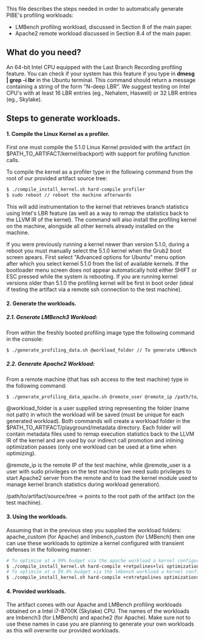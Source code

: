 
This file describes the steps needed in order to automatically generate PIBE's profiling workloads:
 - LMBench profiling workload, discussed in Section 8 of the main paper.
 - Apache2 remote workload discussed in Section 8.4 of the main paper.

## What do you need?
An 64-bit Intel CPU equipped with the Last Branch Recording profiling feature. You can
check if your system has this feature if you type in **dmesg | grep -i lbr** in the Ubuntu
terminal. This command should return a message containing a string of the form "N-deep LBR".
We suggest testing on Intel CPU's with at least 16 LBR entries (eg., Nehalem, Haswell) or
32 LBR entries (eg., Skylake). 

## Steps to generate workloads.

#### 1. Compile the Linux Kernel as a profiler.
First one must compile the 5.1.0 Linux Kernel provided with the artifact 
(in $PATH_TO_ARTIFACT/kernel/backport) with support for profiling function calls. 

To compile the kernel as a profiler type in the following command from the root 
of our provided artifact source tree:
```sh
$ ./compile_install_kernel.sh hard-compile profiler
$ sudo reboot // reboot the machine afterwards 
```
This will add instrumentation to the kernel that retrieves branch statistics 
using Intel's LBR feature (as well as a way to remap the statistics back 
to the LLVM IR of the kernel). The command will also install the profiling 
kernel on the machine, alongside all other kernels already installed on the machine. 

If you were previously running a kernel newer than version 5.1.0, during a reboot
you must manually select the 5.1.0 kernel when the Grub2 boot screen apears.
First select "Advanced options for Ubuntu" menu option after which you
select kernel 5.1.0 from the list of available kernels. If the bootloader menu 
screen does not appear automatically hold either SHIFT or ESC pressed while the 
system is rebooting. If you are running kernel versions older than 5.1.0 the 
profiling kernel will be first in boot order (ideal if testing the artifact via a 
remote ssh connection to the test machine).

#### 2. Generate the workloads.

##### 2.1. Generate LMBench3 Workload:
From within the freshly booted profiling image type the following command in the console:
```sh
$ ./generate_profiling_data.sh @workload_folder // To generate LMBench 3 workload

```
##### 2.2. Generate Apache2 Workload:
From a remote machine (that has ssh access to the test machine) type in the following 
command:
```sh
$ ./generate_profiling_data_apache.sh @remote_user @remote_ip /path/to/artifact/source/tree @workload_folder

```
@workload_folder is a user supplied string representing the folder (name not path) in which the workload will
be saved (must be unique for each generated workload). Both commands will create a 
workload folder in the $PATH_TO_ARTIFACT/playground/metadata directory. Each folder will contain
metadata files used to remap execution statistics back to the LLVM IR of the kernel and 
are used by our indirect call promotion and inlining optimization passes (only one workload
can be used at a time when optimizing).

@remote_ip is the remote IP of the test machine, while @remote_user is a user with sudo privileges
on the test machine (we need sudo privileges to start Apache2 server from the remote and to 
load the kernel module used to manage kernel branch statistics during workload generation).

/path/to/artifact/source/tree -> points to the root path of the artifact (on the test machine).

#### 3. Using the workloads.
Assuming that in the previous step you supplied the workload folders: apache_custom (for Apache)
and lmbench_custom (for LMBench) then one can use these workloads to optimize a kernel configured
with transient defenses in the following manner:

```sh
# To optimize at a 99% budget via the apache workload a kernel configured with LVI-CFI and Retpolines.
$ ./compile_install_kernel.sh hard-compile +retpolines+lvi optimizations apache_custom 990000
# To optimize at a 99.9% budget via the lmbench workload a kernel configured with Return Retpolines.
$ ./compile_install_kernel.sh hard-compile +retretpolines optimizations lmbench_custom 999000

```
#### 4. Provided workloads.
The artifact comes with our Apache and LMBench profiling workloads obtained on a Intel i7-8700K (Skylake) CPU.
The names of the workloads are lmbench3 (for LMBench) and apache2 (for Apache). Make sure not to use
these names in case you are planning to generate your own workloads as this will overwrite our
provided workloads.


